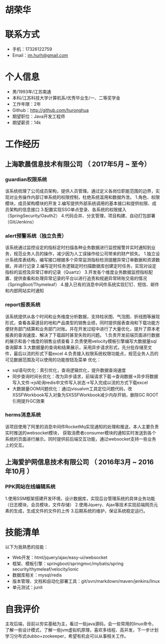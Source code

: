 # 胡荣华

# 联系方式

- 手机：17326122759
- Email：im.hurh@gmail.com

# 个人信息

- 男/1993年/江苏南通
- 本科/江苏科技大学计算机系/优秀毕业生/一、二等奖学金
- 工作年限：2年
- Github：http://github.com/huronghua
- 期望职位：Java开发工程师
- 期望薪资：14k

# 工作经历

## 上海歌晨信息技术有限公司 （ 2017年5月 ~ 至今）

### guardian权限系统
该系统梳理了公司成员架构，提供人员管理。通过定义各岗位职能范围的边界，实现对业务操作内部订单系统的权限控制，杜绝系统滥用和数据外泄。
1.角色、权限模块，成员架构模块的开发
2.编写提供外部系统调用的基本接口和提供权限、成员架构的信息接口
3.配置实现SSO单点登录、各系统的权限接入（SpringSecurity/Oauth2）
4.代码合并、分支管理，项目构建、自动打包部署（Git/Jenkins） 

### alert预警系统（独立负责）
该系统通过监控设定的指标定时扫描各种业务数据进行监控报警并实时通知到业务，规范业务人员的操作，减少因为人工误操作给公司带来的财产损失。
1.独立设计系统库表结构，编写接口根据多个异常监测指标检测提醒异常订单数据和资源数据，并进行记录
2.编写定时任务逻辑定时扫描数据库创建定时任务，实现对设定指标的监控及异常订单的记录（Quartz）
3.开发各个维度业务数据监控指标配置、提供查看和处理异常记录的平台以进行追责和规避异常转账交易的情况（SpringBoot/Thymeleaf）
4.接入已有的消息中间件系统实现钉钉、短信、邮件和内部网站实时通知

### report报表系统
该系统提供从各个时间和业务维度分析数据，支持柱状图、气泡图、折线图等展现形式，查看各渠道目的地和产品类型的销售业绩，同时提供报表查询和下载功能方便财务部门结算和业务部门对账。并在开发过程中进行了大量优化，提升了原本老报表的查询速度、解决了下载超时甚至失败的问题。
1.负责开发前端页面进行数据的展示和各个维度的销售业绩查看
2.负责使用velocity模板引擎编写大数据量sql查询脚本
3.大数据量的查询和结果展示，采用异步请求形式，先分批存储至文件，最后以流的形式下载excel
4.负责接入权限系统权限功能点，规范业务人员的可见数据范围及可以使用的功能按钮及菜单
优化：
- sql语句优化：索引优化，查询逻辑优化，提升数据查询速度
- 同步查询时间长优化：改为异步请求，前端请求下载->查询数据->异步将数据写入文件->js轮询redis中文件写入状态->写入完成以流的方式下载excel
- 大数据量OOM问题优化：通过jvisualvm工具定位问题代码，改XSSFWorkbook写入对象为SXSSFWorkbook减少内存开销，删除GC ROOT引用提升GC效果

### herms消息系统
该项目使用了阿里的消息中间件RocketMq实现通知的处理和推送，本人主要负责实时推送的websocket模块，
获取消费者consumer模块的通知实时发送到各个系统的页面进行展示。同时提供前后端交互功能，通过websocket支持一些业务上的交互。

## 上海爱护网信息技术有限公司 （ 2016年3月 ~ 2016年10月 ）

### PPK网站在线编辑系统
1.使用SSM框架搭建开发环境，设计数据库，实现后台管理系统的具体业务功能（日志模块，会员模块，文件存储） 
2.使用Jquery、Ajax等技术实现前端网页元素的生成，生成文件的文件的上传 
3.后期系统的维护，保证系统稳定运行。 

# 技能清单

以下为我熟悉的技能：
- Web开发：html/jquery/ajax/easy-ui/websocket
- 框架、模板引擎：springboot/springmvc/mybatis/spring security/thymeleaf/velocity/ionic
- 数据库相关：mysql/redis
- 版本管理、文档和自动化部署工具：git/svn/markdown/maven/jenkins/linux
- 单元测试：junit

# 自我评价
主攻后端，目前以夯实基础为主，看过一些java源码，会一些常用的linux命令，了解一些设计模式，了解一些jvm虚拟机原理，喜欢多线程、高并发，下一步计划学习分布式dubbo+zookeeper，希望有机会可以从事相关工作。
